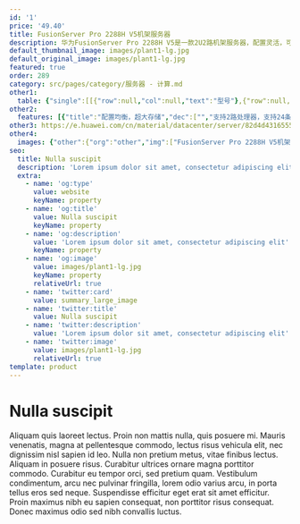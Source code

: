 ```yaml
---
id: '1'
price: '49.40'
title: FusionServer Pro 2288H V5机架服务器
description: 华为FusionServer Pro 2288H V5是一款2U2路机架服务器，配置灵活，可广泛适用于云计算虚拟化、数据库、大数据等负载。2288H V5可配置2路处理器、24条DDR4内存扩展插槽与10个PCIe扩展槽及最多20*3.5”或31*2.5”的本地存储资源（可配置4/8/12/24/28个NVMe SSD硬盘）。集成DEMT智能功耗管理、FDM智能故障管理等专利技术，可选配华为FusionDirector全生命周期管理软件，能够有效降低运营成本、提升投资回报。
default_thumbnail_image: images/plant1-lg.jpg
default_original_image: images/plant1-lg.jpg
featured: true
order: 289
category: src/pages/category/服务器 - 计算.md
other1: 
  table: {"single":[[{"row":null,"col":null,"text":"型号"},{"row":null,"col":null,"text":"FusionServer Pro 2288H V5"}],[{"row":null,"col":null,"text":"形态"},{"row":null,"col":null,"text":"2U 2路机架服务器"}],[{"row":null,"col":null,"text":"处理器"},{"row":null,"col":null,"text":"1/2个第一代英特尔®至强®可扩展处理3100/4100/5100/6100/8100系列，最高205W\n1/2个第二代英特尔®至强®可扩展处理3200/4200/5200/6200/8200系列，最高205W\n"}],[{"row":null,"col":null,"text":"内存"},{"row":null,"col":null,"text":"24个DDR4内存插槽，最高2933MT/s，最多12个英特尔®傲腾™持久内存100系列，最高2666MT/s"}],[{"row":null,"col":null,"text":"本地存储"},{"row":null,"col":null,"text":"支持的硬盘配置：\n\n可配置8个2.5英寸SAS/SATA/SSD硬盘\n可配置12/16/20个3.5英寸SAS/SATA硬盘\n可配置4/8/12/24/28个NVMe SSD盘\n可配置31个2.5英寸SAS/SATA/SSD硬盘\n支持Flash存储：\n\n双M.2 SSDs"}],[{"row":null,"col":null,"text":"RAID支持"},{"row":null,"col":null,"text":"可选配支持RAID0、1、10、1E、5、50、6、60等，支持Cache超级电容保护，提供RAID级别迁移、磁盘漫游、自诊断、Web远程设置等功能"}],[{"row":null,"col":null,"text":"网络"},{"row":null,"col":null,"text":"板载网卡：2个10GE接口与2个GE接口\n灵活插卡：可选配2*GE或4*GE或2*10GE或2*25GE或1/2个56G FDR IB接口"}],[{"row":null,"col":null,"text":"PCIe扩展"},{"row":null,"col":null,"text":"最多10个PCIe3.0扩展槽位，包括1个RAID卡专用的PCIe扩展卡和1个灵活LOM插卡"}],[{"row":null,"col":null,"text":"风扇"},{"row":null,"col":null,"text":"4个热拔插风扇，支持N+1冗余"}],[{"row":null,"col":null,"text":"电源"},{"row":null,"col":null,"text":"可配置2个冗余热插拔电源，支持1+1冗余，可选规格如下：\n\n550W AC 白金电源\n900W AC 白金/钛金电源\n1500W AC 白金电源\n1500W 380V 高压直流电源\n1200W -48V ~-60V 直流电源"}],[{"row":null,"col":null,"text":"管理"},{"row":null,"col":null,"text":"华为iBMC芯片集成1个专用管理GE网口，提供全面的故障诊断、自动化运维、硬件安全加固等管理特性\niBMC支持Redﬁsh、SNMP、IPMI2.0等标准接口；提供基于HTML5/VNC KVM的远程管理界面；支持免CD部署和Agentless特性简化管理复杂度\n可选配华为FusionDirector管理软件，提供无状态计算、OS批量部署、固件自动升级等高级管理特性，实现全生命周期智能化、自动化管理"}],[{"row":null,"col":null,"text":"工作温度"},{"row":null,"col":null,"text":"5ºC - 45ºC（符合ASHRAE A3和A4标准）"}],[{"row":null,"col":null,"text":"产品认证"},{"row":null,"col":null,"text":"CE、UL、FCC、CCC、RoHS等"}],[{"row":null,"col":null,"text":"安装套件"},{"row":null,"col":null,"text":"L型滑道、可伸缩滑道、抱轨"}],[{"row":null,"col":null,"text":"尺寸(高x宽x深)"},{"row":null,"col":null,"text":"3.5英寸硬盘机箱尺寸：86.1mm×447 mm×748 mm\n2.5英寸硬盘机箱尺寸：86.1mm×447 mm×708 mm"}]]}
other2:
  features: [{"title":"配置均衡，超大存储","dec":["","支持2路处理器，支持24条DDR4内存，支持最大20*3.5\"或31*2.5”本地硬盘配置，NVMe机型可配置4/8/12/24/28*NVMe SSD。",""]},{"title":"智慧节能，更高能效","dec":["","DEMT智慧节能策略，部件休眠、供电关相、PID节能调速、电源主备供电等多维度节能技术，能耗更省；可选配550W/900W/1200W/1500W等不同电源模块，1200W/1500W采用直流及高压直流HVDC技术，提高能源利用率。",""]},{"title":"智能管理，开放集成","dec":["","全生命周期智能运维，FDM深度故障诊断技术，核心部件故障诊断准确率达93%；板载网卡满足网络高IO业务所需，配置简洁；标准化开放接口及开发指南，易于第三方管理软件无缝集成。",""]}]
other3: https://e.huawei.com/cn/material/datacenter/server/82d4d43165554139ad1afc7831719d49
other4:
  images: {"other":{"org":"other","img":["FusionServer Pro 2288H V5机架服务器.png"]}}
seo:
  title: Nulla suscipit
  description: 'Lorem ipsum dolor sit amet, consectetur adipiscing elit'
  extra:
    - name: 'og:type'
      value: website
      keyName: property
    - name: 'og:title'
      value: Nulla suscipit
      keyName: property
    - name: 'og:description'
      value: 'Lorem ipsum dolor sit amet, consectetur adipiscing elit'
      keyName: property
    - name: 'og:image'
      value: images/plant1-lg.jpg
      keyName: property
      relativeUrl: true
    - name: 'twitter:card'
      value: summary_large_image
    - name: 'twitter:title'
      value: Nulla suscipit
    - name: 'twitter:description'
      value: 'Lorem ipsum dolor sit amet, consectetur adipiscing elit'
    - name: 'twitter:image'
      value: images/plant1-lg.jpg
      relativeUrl: true
template: product
---
```


# Nulla suscipit

Aliquam quis laoreet lectus. Proin non mattis nulla, quis posuere mi. Mauris venenatis, magna at pellentesque commodo, lectus risus vehicula elit, nec dignissim nisl sapien id leo. Nulla non pretium metus, vitae finibus lectus. Aliquam in posuere risus. Curabitur ultrices ornare magna porttitor commodo. Curabitur eu tempor orci, sed pretium quam. Vestibulum condimentum, arcu nec pulvinar fringilla, lorem odio varius arcu, in porta tellus eros sed neque. Suspendisse efficitur eget erat sit amet efficitur. Proin maximus nibh eu sapien consequat, non porttitor risus consequat. Donec maximus odio sed nibh convallis luctus.